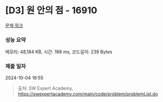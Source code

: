 # [D3] 원 안의 점 - 16910 

[문제 링크](https://swexpertacademy.com/main/code/problem/problemDetail.do?contestProbId=AYcllbDqUVgDFASR) 

### 성능 요약

메모리: 48,184 KB, 시간: 188 ms, 코드길이: 239 Bytes

### 제출 일자

2024-10-04 16:55



> 출처: SW Expert Academy, https://swexpertacademy.com/main/code/problem/problemList.do